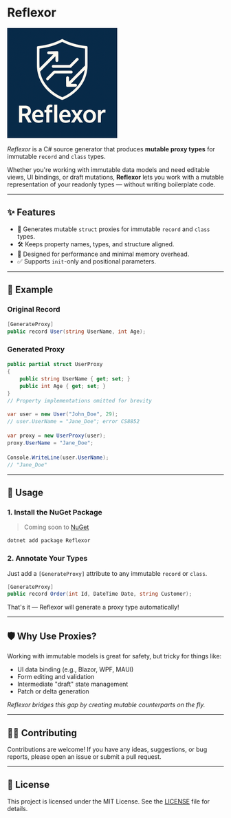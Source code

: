 # Reflexor

[<img src="https://raw.githubusercontent.com/sadicangel/reflexor/refs/heads/main/icon.png" width="256"/>](image.png)

_Reflexor_ is a C# source generator that produces **mutable proxy types** for immutable `record` and `class` types.

Whether you're working with immutable data models and need editable views, UI bindings, or draft mutations, **Reflexor** lets you work with a mutable representation of your readonly types — without writing boilerplate code.

---

## ✨ Features

- 🧬 Generates mutable `struct` proxies for immutable `record` and `class` types.
- 🛠️ Keeps property names, types, and structure aligned.
- 💨 Designed for performance and minimal memory overhead.
- ✅ Supports `init`-only and positional parameters.

---

## 🚀 Example

### Original Record

```csharp
[GenerateProxy]
public record User(string UserName, int Age);
```

### Generated Proxy

```csharp
public partial struct UserProxy
{
    public string UserName { get; set; }
    public int Age { get; set; }
}
// Property implementations omitted for brevity
```

```csharp
var user = new User("John_Doe", 29);
// user.UserName = "Jane_Doe"; error CS8852

var proxy = new UserProxy(user);
proxy.UserName = "Jane_Doe";

Console.WriteLine(user.UserName);
// "Jane_Doe"
```

---

## 🧩 Usage

### 1. Install the NuGet Package

> Coming soon to [NuGet](https://www.nuget.org/)

```bash
dotnet add package Reflexor
```

### 2. Annotate Your Types

Just add a `[GenerateProxy]` attribute to any immutable `record` or `class`.

```csharp
[GenerateProxy]
public record Order(int Id, DateTime Date, string Customer);
```

That's it — Reflexor will generate a proxy type automatically!

---

## 🛡️ Why Use Proxies?

Working with immutable models is great for safety, but tricky for things like:

- UI data binding (e.g., Blazor, WPF, MAUI)
- Form editing and validation
- Intermediate "draft" state management
- Patch or delta generation

_Reflexor bridges this gap by creating mutable counterparts on the fly._

---

## 👷‍♂️ Contributing

Contributions are welcome! If you have any ideas, suggestions, or bug reports, please open an issue or submit a pull request.

---

## 📄 License


This project is licensed under the MIT License. See the [LICENSE](https://github.com/sadicangel/reflexor/blob/main/LICENSE) file for details.

